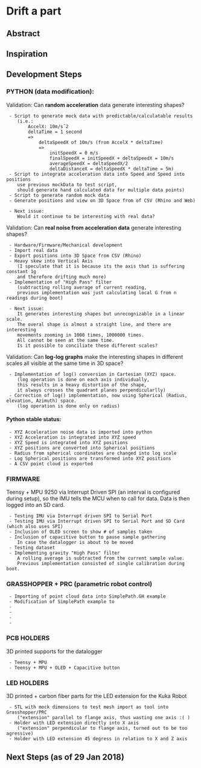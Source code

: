 
# Drift a part


## Abstract

## Inspiration

## Development Steps

### PYTHON (data modification):

Validation:
Can __random acceleration__ data generate interesting shapes?

	 - Script to generate mock data with predictable/calculatable results 
	 	(i.e.: 
	 		AccelX: 10m/sˆ2
	 		deltaTime = 1 second
	 		=> 
	 			deltaSpeedX of 10m/s (from AccelX * deltaTime)
	 			=>
	 				initSpeedX = 0 m/s
					finalSpeedX = initSpeedX + deltaSpeedX = 10m/s
					averageSpeedX = deltaSpeedX/2
					deltaDistanceX = deltaSpeedX * deltaTime = 5m)
	 - Script to integrate acceleration data into Speed and Speed into positions
	 	use previous mockData to test script, 
	 	should generate hand calculated data for multiple data points)
	 - Script to generate random mock data
	 - Generate positions and view on 3D Space from of CSV (Rhino and Web)

	 - Next issue: 
	 	Would it continue to be interesting with real data?



Validation:
Can **real noise from acceleration data** generate interesting shapes?

	 - Hardware/Firmware/Mechanical development
	 - Import real data
	 - Export positions into 3D Space from CSV (Rhino)
	 - Heavy skew into Vertical Axis
	 	(I speculate that it is because its the axis that is suffering constant 1g
	 	and therefore drifting much more)
	 - Implementation of "High Pass" filter 
	 	(subtracting rolling average of current reading,
	 	previous implementation was just calculating local G from n readings during boot)

	 - Next issue: 
	 	It generates interesting shapes but unrecognizable in a linear scale.
	 	The overal shape is almost a straight line, and there are interesting
	 	movements zooming in 1000 times, 1000000 times.
	 	All cannot be seen at the same time.
		Is it possible to conciliate these different scales?


Validation:
Can **log-log graphs** make the interesting shapes in different scales all visible at the same time in 3D space?

	 - Implementation of log() conversion in Cartesian (XYZ) space.
	 	(log operation is done on each axis individually,
	 	this results in a heavy distortion of the shape, 
	 	it always crosses the quadrant planes perpendicularlly)
	 - Correction of log() implementation, now using Spherical (Radius, elevation, Azimuth) space.
	 	(log operation is done only on radius)
	
#### Python stable status:
	 - XYZ Acceleration noise data is imported into python
	 - XYZ Acceleration is integrated into XYZ speed
	 - XYZ Speed is integrated into XYZ positions
	 - XYZ positions are converted into Spherical positions
	 - Radius from spherical coordinates are changed into log scale
	 - Log Spherical positions are transformed into XYZ positions
	 - A CSV point cloud is exported


### FIRMWARE

Teensy + MPU 9250 via Interrupt Driven SPI (an interval is configured during setup), so the IMU tells the MCU when to call for data.
Data is then logged into an SD card.

	 - Testing IMU via Interrupt driven SPI to Serial Port
	 - Testing IMU via Interrupt driven SPI to Serial Port and SD Card (which also uses SPI)
	 - Inclusion of OLED screen to show # of samples taken
	 - Inclusion of capacitive button to pause sample gathering
	 	In case the datalogger is about to be moved
	 - Testing dataset
	 - Implementing gravity "High Pass" filter
	 	A rolling average is subtracted from the current sample value.
	 	Previous implementation consisted of single calibration during boot.
	


### GRASSHOPPER + PRC (parametric robot control)

	 - Importing of point cloud data into SimplePath.GH example
	 - Modification of SimplePath example to
	 -
	 -
	 -
	 - 


### PCB HOLDERS

3D printed supports for the datalogger

	 - Teensy + MPU
	 - Teensy + MPU + OLED + Capacitive button

### LED HOLDERS

3D printed + carbon fiber parts for the LED extension for the Kuka Robot

	 - STL with mock dimensions to test mesh import as tool into Grasshopper/PRC
	 	("extension" parallel to flange axis, thus wasting one axis :( )
	 - Holder with LED extension directly into X axis
	 	("extension" perpendicular to flange axis, turned out to be too agressive)
	 - Holder with LED extension 45 degress in relation to X and Z axis 





## Next Steps (as of 29 Jan 2018)
